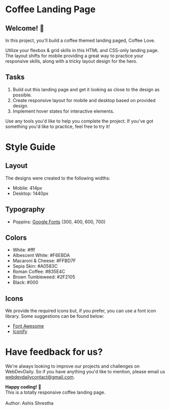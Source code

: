 # Coffee Landing Page <br>

## Welcome! 👋 <br>

In this project, you'll build a coffee themed landing paged, Coffee Love. <br>

Utilize your flexbox & grid skills in this HTML and CSS-only landing page. The layout shifts for mobile providing a great way to practice your responsive skills, along with a tricky layout design for the hero. <br>

## Tasks <br>

1. Build out this landing page and get it looking as close to the design as possible. <br>
2. Create responsive layout for mobile and desktop based on provided design. <br>
3. Implement hover states for interactive elements. <br>

Use any tools you'd like to help you complete the project. If you've got something you'd like to practice, feel free to try it! <br>

# Style Guide <br>

## Layout <br>

The designs were created to the following widths: <br>

- Mobile: 414px <br>
- Desktop: 1440px <br>

## Typography <br>

- Poppins: [Google Fonts](https://fonts.google.com/specimen/Poppins) (300, 400, 600, 700) <br>

## Colors <br>

- White: #fff <br>
- Albescent White: #F6EBDA <br>
- Macaroni & Cheese: #FFBD7F <br>
- Sepia Skin: #A0583C <br>
- Roman Coffee: #835E4C <br>
- Brown Tumbleweed: #2F2105 <br>
- Black: #000 <br>

## Icons <br>

We provide the required icons but, if you prefer, you can use a font icon library. Some suggestions can be found below: <br>

- [Font Awesome](https://fontawesome.com) <br>
- [Iconify](https://iconify.design/) <br>

# Have feedback for us? <br>

We're always looking to improve our projects and challenges on WebDevDaily. So if you have anything you'd like to mention, please email us webdevdailycontact@gmail.com. <br>

**Happy coding!** 🚀 <br>
This is a totally responsive coffee landing page. <br>
<br>
Author: Ashis Shrestha
